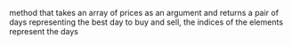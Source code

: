 method that takes an array of prices as an argument and returns a pair of days representing the best day to buy and sell, the indices of the elements represent the days 